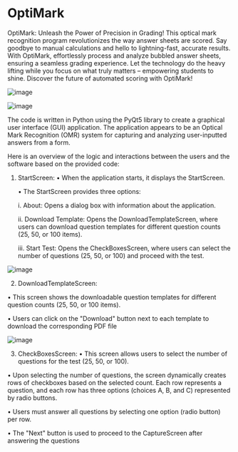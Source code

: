 # OptiMark
OptiMark: Unleash the Power of Precision in Grading! This optical mark recognition program 
revolutionizes the way answer sheets are scored. Say goodbye to manual calculations and hello to 
lightning-fast, accurate results. With OptiMark, effortlessly process and analyze bubbled answer 
sheets, ensuring a seamless grading experience. Let the technology do the heavy lifting while you 
focus on what truly matters – empowering students to shine. Discover the future of automated 
scoring with OptiMark!

![image](https://github.com/mr-CJ-ams/OptiMark/assets/110215820/1429e08a-a438-411e-97a2-a2952fe00808)

![image](https://github.com/mr-CJ-ams/OptiMark/assets/110215820/0996a331-27f5-4b4d-898b-9cd0baaf2d86)

The code is written in Python using the PyQt5 library to create a 
graphical user interface (GUI) application. The application 
appears to be an Optical Mark Recognition (OMR) system for 
capturing and analyzing user-inputted answers from a form.

Here is an overview of the logic and interactions between the 
users and the software based on the provided code:

1. StartScreen:
   • When the application starts, it displays the StartScreen.
   
   • The StartScreen provides three options:
   
      i. About: Opens a dialog box with information about the application.
   
      ii. Download Template: Opens the DownloadTemplateScreen, where users can download question templates for different question counts (25, 50, or 100 items).
   
      iii. Start Test: Opens the CheckBoxesScreen, where users can select the number of questions (25, 50, or 100) and proceed with the test.

![image](https://github.com/mr-CJ-ams/OptiMark/assets/110215820/7826d467-e1dd-4012-ad7a-76e1df0d4c96)

2. DownloadTemplateScreen:
   
• This screen shows the downloadable question templates for different question counts (25, 50, or 100 items).

• Users can click on the "Download" button next to each template to download the corresponding PDF file

![image](https://github.com/mr-CJ-ams/OptiMark/assets/110215820/974843fb-c8a8-4492-bc2e-3a5d183b8181)

3. CheckBoxesScreen:
• This screen allows users to select the number of questions for the test (25, 50, or 100).

• Upon selecting the number of questions, the screen dynamically creates rows of checkboxes based on the selected count. Each row represents a question, and each row has three options (choices A, B, and C) represented by radio buttons.

• Users must answer all questions by selecting one option (radio button) per row.

• The "Next" button is used to proceed to the CaptureScreen after answering the questions
